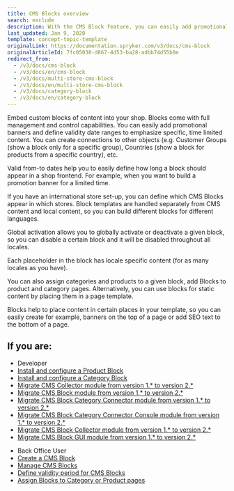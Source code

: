 ```yaml
---
title: CMS Blocks overview
search: exclude
description: With the CMS Block feature, you can easily add promotional banners and define validity date ranges to emphasize specific, time-limited content.
last_updated: Jan 9, 2020
template: concept-topic-template
originalLink: https://documentation.spryker.com/v3/docs/cms-block
originalArticleId: 7fc05030-d867-4d53-ba28-adbb74d55b0e
redirect_from:
  - /v3/docs/cms-block
  - /v3/docs/en/cms-block
  - /v3/docs/multi-store-cms-block
  - /v3/docs/en/multi-store-cms-block
  - /v3/docs/category-block
  - /v3/docs/en/category-block
---
```


Embed custom blocks of content into your shop. Blocks come with full management and control capabilities. You can easily add promotional banners and define validity date ranges to emphasize specific, time limited content. You can create connections to other objects (e.g. Customer Groups (show a block only for a specific group), Countries (show a block for products from a specific country), etc.

Valid from-to dates help you to easily define how long a block should appear in a shop frontend. For example, when you want to build a promotion banner for a limited time.

If you have an international store set-up, you can define which CMS Blocks appear in which stores. Block templates are handled separately from CMS content and local content, so you can build different blocks for different languages.

Global activation allows you to globally activate or deactivate a given block, so you can disable a certain block and it will be disabled throughout all locales.

Each placeholder in the block has locale specific content (for as many locales as you have).

You can also assign categories and products to a given block, add Blocks to product and category pages. Alternatively, you can use blocks for static content by placing them in a page template.

Blocks help to place content in certain places in your template, so you can easily create for example, banners on the top of a page or add SEO text to the bottom of a page.

## If you are:
<div class="mr-container">
    <div class="mr-list-container">
        <!-- col1 -->
        <div class="mr-col">
            <ul class="mr-list mr-list-green">
                <li class="mr-title">Developer</li>
                <li><a href="/docs/scos/dev/feature-integration-guides/{{page.version}}/installing-the-product-cms-block.html" class="mr-link">Install and configure a Product Block</a></li>
<li><a href="/docs/scos/dev/feature-integration-guides/{{page.version}}/installing-the-category-cms-blocks.html" class="mr-link">Install and configure a Category Block</a></li>
<li><a href="https://docs.spryker.com/docs/scos/dev/module-migration-guides/migration-guide-cmscollector.html" class="mr-link">Migrate CMS Collector module from version 1.* to version 2.*</a></li>
<li><a href="https://docs.spryker.com/docs/scos/dev/module-migration-guides/migration-guide-cmsblock.html" class="mr-link">Migrate CMS Block module from version 1.* to version 2.*</a></li>
<li><a href="https://docs.spryker.com/docs/scos/dev/module-migration-guides/migration-guide-cms-block-category-connector.html" class="mr-link">Migrate CMS Block Category Connector module from version 1.* to version 2.*</a></li>
<li><a href="https://docs.spryker.com/docs/scos/dev/module-migration-guides/migration-guide-cmsblockcategoryconnector-migration-console.html" class="mr-link">Migrate CMS Block Category Connector Console module from version 1.* to version 2.*</a></li>
<li><a href="https://docs.spryker.com/docs/scos/dev/module-migration-guides/migration-guide-cms-block-collector.html" class="mr-link">Migrate CMS Block Collector  module from version 1.* to version 2.*</a></li>
<li><a href="https://docs.spryker.com/docs/scos/dev/module-migration-guides/migration-guide-cmsblockgui.html" class="mr-link">Migrate CMS Block GUI  module from version 1.* to version 2.*</a></li>
    </ul>
        </div>
        <!-- col2 -->
        <div class="mr-col">
            <ul class="mr-list mr-list-blue">
                <li class="mr-title"> Back Office User</li>
                <li><a href="/docs/scos/user/back-office-user-guides/{{page.version}}/content/blocks/creating-cms-blocks.html" class="mr-link">Create a CMS Block</a></li>
                <li><a href="/docs/scos/user/back-office-user-guides/{{page.version}}/content/blocks/managing-cms-blocks.html" class="mr-link">Manage CMS Blocks</a></li>
                <li><a href="/docs/scos/user/back-office-user-guides/{{page.version}}/content/blocks/defining-validity-period-for-cms-blocks.html" class="mr-link">Define validity period for CMS Blocks</a></li>
                <li><a href="/docs/scos/user/back-office-user-guides/{{page.version}}/content/blocks/assigning-blocks-to-category-or-product-pages.html" class="mr-link">Assign Blocks to Category or Product pages</a></li>
